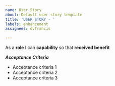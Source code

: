 ```yaml
---
name: User Story
about: Default user story template
title: 'USER STORY - '
labels: enhancement
assignees: dvfrancis

---
```


As a **role** I can **capability** so that **received benefit**
			
***Acceptance Criteria***
			
- Acceptance criteria 1
- Acceptance criteria 2
- Acceptance criteria 3